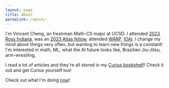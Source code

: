 ```yaml
---
layout: page
title: About
permalink: /about/
---
```


I'm Vincent Cheng, an freshman Math-CS major at UCSD. I attended [2023 Ross Indiana](https://rossprogram.org/), was an [2023 Atlas fellow](https://www.atlasfellowship.org/), attended [WARP](warp.camp), [IOAI](https://ioai-official.org/). 
I change my mind about things very often, but wanting to learn new things is a constant! I'm interested in math, ML, what the AI future looks like, Brazilian Jiu-Jitsu, arm-wrestling, 


I read a lot of articles and they're all stored in my [Curius bookshelf](https://curius.app/vincent-cheng)! Check it out and get Curius yourself too!

Check out what I'm doing [now](https://vncntt.github.io/now/)!